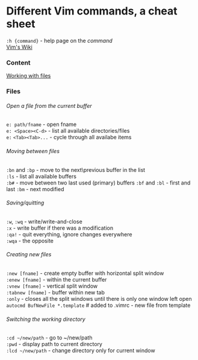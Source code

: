 # Different Vim commands, a cheat sheet

`:h {command}` - help page on the *command*  
[Vim's Wiki](http://vim.wikia.com)

### Content
[Working with files](https://github.com/vicrucann/vimcheat/blob/master/README.md#files)

### Files  

###### Open a file from the current buffer  
`e: path/fname` - open fname  
`e: <Space><C-d>` - list all available directories/files  
`e:` `<Tab><Tab>...` - cycle through all availabe items  

###### Moving between files
`:bn` and `:bp` - move to the next\previous buffer in the list  
`:ls` - list all available buffers  
`:b#` - move between two last used (primary) buffers
`:bf` and `:bl` - first and last
`:bm` - next modified

###### Saving/quitting  
`:w`, `:wq` - write/write-and-close  
`:x` - write buffer if there was a modification  
`:qa!` - quit everything, ignore changes everywhere  
`:wqa` - the opposite  

###### Creating new files  
`:new [fname]` - create empty buffer with horizontal split window  
`:enew [fname]` - within the current buffer  
`:vnew [fname]` - vertical split window  
`:tabnew [fname]` - buffer within new tab  
`:only` - closes all the split windows until there is only one window left open  
`autocmd BufNewFile *.template` # added to .vimrc - new file from template  

###### Switching the working directory  
`:cd ~/new/path` - go to ~/new/path  
`:pwd` - display path to current directory  
`:lcd ~/new/path` - change directory only for current window
